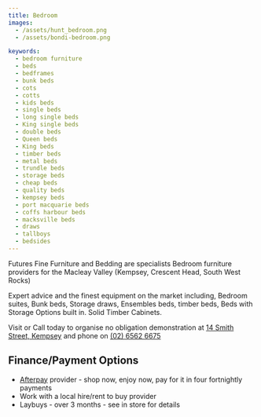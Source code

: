 ```yaml
---
title: Bedroom
images:
  - /assets/hunt_bedroom.png
  - /assets/bondi-bedroom.png

keywords:
  - bedroom furniture
  - beds
  - bedframes
  - bunk beds
  - cots
  - cotts
  - kids beds
  - single beds
  - long single beds
  - King single beds
  - double beds
  - Queen beds
  - King beds
  - timber beds
  - metal beds
  - trundle beds
  - storage beds
  - cheap beds
  - quality beds
  - kempsey beds
  - port macquarie beds
  - coffs harbour beds
  - macksville beds
  - draws
  - tallboys
  - bedsides
---
```


Futures Fine Furniture and Bedding are specialists Bedroom furniture providers for the Macleay Valley (Kempsey, Crescent Head, South West Rocks)

Expert advice and the finest equipment on the market including, Bedroom suites, Bunk beds, Storage draws, Ensembles beds, timber beds, Beds with Storage Options built in. Solid Timber Cabinets.

Visit or Call today to organise no obligation demonstration at [14 Smith Street, Kempsey](/contact) and phone on [(02) 6562 6675](tel:+61265626675)

## Finance/Payment Options

- [Afterpay](https://www.afterpay.com) provider - shop now, enjoy now, pay for it in four fortnightly payments
- Work with a local hire/rent to buy provider
- Laybuys - over 3 months - see in store for details
